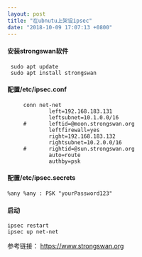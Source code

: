 ```yaml
---
layout: post
title: "在ubnutu上架设ipsec"
date: "2018-10-09 17:07:13 +0800"
---
```


#### 安装strongswan软件

     sudo apt update
     sudo apt install strongswan


#### 配置/etc/ipsec.conf

```
     conn net-net
             left=192.168.183.131
             leftsubnet=10.1.0.0/16
     #       leftid=@moon.strongswan.org
             leftfirewall=yes
             right=192.168.183.132
             rightsubnet=10.2.0.0/16
     #       rightid=@sun.strongswan.org
             auto=route
             authby=psk
```

#### 配置/etc/ipsec.secrets

    %any %any : PSK "yourPassword123"

#### 启动

    ipsec restart
    ipsec up net-net

参考链接：
https://www.strongswan.org
